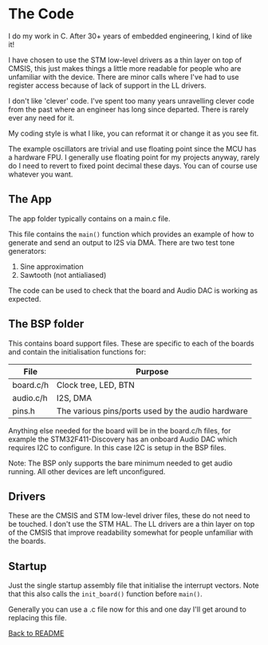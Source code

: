 # The Code
I do my work in C.  After 30+ years of embedded engineering, I kind of like it!  

I have chosen to use the STM low-level drivers as a thin layer on top of CMSIS, this just makes things a little more readable for people who are unfamiliar with the device.  There are minor calls where I've had to use register access because of lack of support in the LL drivers.

I don't like 'clever' code.  I've spent too many years unravelling clever code from the past where an engineer has long since departed.  There is rarely ever any need for it.

My coding style is what I like, you can reformat it or change it as you see fit.

The example oscillators are trivial and use floating point since the MCU has a hardware FPU.  I generally use floating point for my projects anyway, rarely do I need to revert to fixed point decimal these days.  You can of course use whatever you want.  

## The App
The app folder typically contains on a main.c file.

This file contains the ```main()``` function which provides an example of how to generate and send an output to I2S via DMA.  There are two test tone generators:

1. Sine approximation
2. Sawtooth (not antialiased)

The code can be used to check that the board and Audio DAC is working as expected.

## The BSP folder
This contains board support files.  These are specific to each of the boards and contain the initialisation functions for:

| File | Purpose | 
|------|---------|
| board.c/h| Clock tree, LED, BTN|
| audio.c/h| I2S, DMA |
| pins.h| The various pins/ports used by the audio hardware|

Anything else needed for the board will be in the board.c/h files, for example the STM32F411-Discovery has an onboard Audio DAC which requires I2C to configure. In this case I2C is setup in the BSP files.

Note: The BSP only supports the bare minimum needed to get audio running.  All other devices are left unconfigured.

## Drivers
These are the CMSIS and STM low-level driver files, these do not need to be touched.  I don't use the STM HAL. The LL drivers are a thin layer on top of the CMSIS that improve readability somewhat for people unfamiliar with the boards.

## Startup
Just the single startup assembly file that initialise the interrupt vectors.  Note that this also calls the ``init_board()`` function before ``main()``.

Generally you can use a .c file now for this and one day I'll get around to replacing this file.

[Back to README](../README.md)
